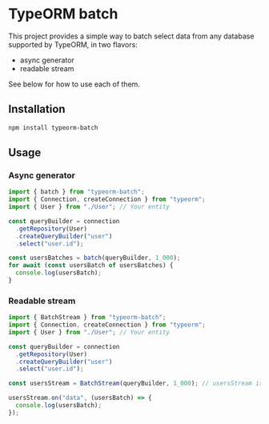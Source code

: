 # TypeORM batch

This project provides a simple way to batch select data from any database supported by TypeORM, in two flavors:

- async generator
- readable stream

See below for how to use each of them.

## Installation

```bash
npm install typeorm-batch
```

## Usage

### Async generator

```typescript
import { batch } from "typeorm-batch";
import { Connection, createConnection } from "typeorm";
import { User } from "./User"; // Your entity

const queryBuilder = connection
  .getRepository(User)
  .createQueryBuilder("user")
  .select("user.id");

const usersBatches = batch(queryBuilder, 1_000);
for await (const usersBatch of usersBatches) {
  console.log(usersBatch);
}
```

### Readable stream

```typescript
import { BatchStream } from "typeorm-batch";
import { Connection, createConnection } from "typeorm";
import { User } from "./User"; // Your entity

const queryBuilder = connection
  .getRepository(User)
  .createQueryBuilder("user")
  .select("user.id");

const usersStream = BatchStream(queryBuilder, 1_000); // usersStream is a Readable stream

usersStream.on("data", (usersBatch) => {
  console.log(usersBatch);
});
```
